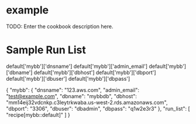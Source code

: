 # example

TODO: Enter the cookbook description here.

# Sample Run List


default['mybb']['dnsname']
default['mybb']['admin_email']
default['mybb']['dbname']
default['mybb']['dbhost']
default['mybb']['dbport']
default['mybb']['dbuser']
default['mybb']['dbpass']

{
    "mybb": {
        "dnsname": "123.aws.com",
        "admin_email": "test@example.com",
        "dbname": "mybbdb",
        "dbhost": "mm14eij32vdcnkp.c3leytrkwaba.us-west-2.rds.amazonaws.com",
        "dbport": "3306",
        "dbuser": "dbadmin",
        "dbpass": "q1w2e3r3"
    },
  "run_list": [ "recipe[mybb::default]" ]
}